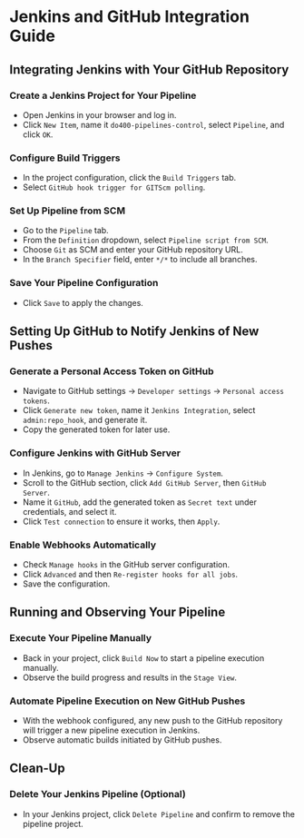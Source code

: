 # Jenkins and GitHub Integration Guide

## Integrating Jenkins with Your GitHub Repository

### Create a Jenkins Project for Your Pipeline

- Open Jenkins in your browser and log in.
- Click `New Item`, name it `do400-pipelines-control`, select `Pipeline`, and click `OK`.

### Configure Build Triggers

- In the project configuration, click the `Build Triggers` tab.
- Select `GitHub hook trigger for GITScm polling`.

### Set Up Pipeline from SCM

- Go to the `Pipeline` tab.
- From the `Definition` dropdown, select `Pipeline script from SCM`.
- Choose `Git` as SCM and enter your GitHub repository URL.
- In the `Branch Specifier` field, enter `*/*` to include all branches.

### Save Your Pipeline Configuration

- Click `Save` to apply the changes.

## Setting Up GitHub to Notify Jenkins of New Pushes

### Generate a Personal Access Token on GitHub

- Navigate to GitHub settings → `Developer settings` → `Personal access tokens`.
- Click `Generate new token`, name it `Jenkins Integration`, select `admin:repo_hook`, and generate it.
- Copy the generated token for later use.

### Configure Jenkins with GitHub Server

- In Jenkins, go to `Manage Jenkins` → `Configure System`.
- Scroll to the GitHub section, click `Add GitHub Server`, then `GitHub Server`.
- Name it `GitHub`, add the generated token as `Secret text` under credentials, and select it.
- Click `Test connection` to ensure it works, then `Apply`.

### Enable Webhooks Automatically

- Check `Manage hooks` in the GitHub server configuration.
- Click `Advanced` and then `Re-register hooks for all jobs`.
- Save the configuration.

## Running and Observing Your Pipeline

### Execute Your Pipeline Manually

- Back in your project, click `Build Now` to start a pipeline execution manually.
- Observe the build progress and results in the `Stage View`.

### Automate Pipeline Execution on New GitHub Pushes

- With the webhook configured, any new push to the GitHub repository will trigger a new pipeline execution in Jenkins.
- Observe automatic builds initiated by GitHub pushes.

## Clean-Up

### Delete Your Jenkins Pipeline (Optional)

- In your Jenkins project, click `Delete Pipeline` and confirm to remove the pipeline project.
